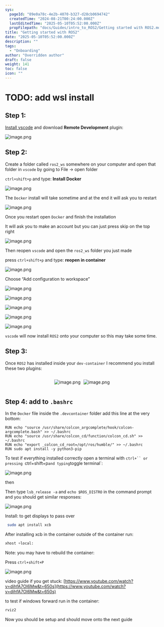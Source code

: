 ```yaml
---
sys:
  pageId: "89e0a78c-4e2b-4070-b327-d28cb0694742"
  createdTime: "2024-08-21T00:24:00.000Z"
  lastEditedTime: "2025-05-10T05:52:00.000Z"
  propFilepath: "docs/Guides/intro_to_ROS2/Getting started with ROS2.md"
title: "Getting started with ROS2"
date: "2025-05-10T05:52:00.000Z"
description: ""
tags:
  - "Onboarding"
author: "Overridden author"
draft: false
weight: 141
toc: false
icon: ""
---
```


# TODO: add wsl install

## Step 1:

[Install vscode](https://code.visualstudio.com/download) and download **Remote Development** plugin:

![image.png](https://prod-files-secure.s3.us-west-2.amazonaws.com/d518164a-d88e-44d1-a4ee-3adb3bd8bce0/efb52993-1881-4a40-b95e-6f020334f022/image.png?X-Amz-Algorithm=AWS4-HMAC-SHA256&X-Amz-Content-Sha256=UNSIGNED-PAYLOAD&X-Amz-Credential=ASIAZI2LB4666A7RST6B%2F20250523%2Fus-west-2%2Fs3%2Faws4_request&X-Amz-Date=20250523T121533Z&X-Amz-Expires=3600&X-Amz-Security-Token=IQoJb3JpZ2luX2VjEDQaCXVzLXdlc3QtMiJIMEYCIQDcmFmHCYEdN4Rqt5cB7jt%2FSCdjevxxT4FNuw35B7mfvgIhAKU6qPFgj8L9OBzDLJVDVRAbaFz5QlMplr2c2KaJ6zWgKogECO3%2F%2F%2F%2F%2F%2F%2F%2F%2F%2FwEQABoMNjM3NDIzMTgzODA1IgxBq%2BuSzdRoo%2BElfUkq3ANeSQMVZK64TAythObpxX4JyPx7WW%2FnD%2FtE6rK33wpeyw%2FWxP8gz4rB6BPVsXM4j2xZoy%2BsYBfN5e71bNp3Kcthyxf2%2FaS349YKP8eJJjvtOyJfA%2Fsdsm%2FI8GY3opK92F6BYcdq8hT3%2BKKBE%2B%2FdR0yyX1AeiSZuOHFvE3X2VQ%2F3FRqp6K72KcTSq52EtCftr8MaX%2FtoXqO9AaKm55fMtth7RCmq9Q2JQLBMOzikN0sGOc2UW8nviH5EC341shvBmiSJVi6ujQw9gz0Gn803fuJKd2g0C14DyXBnCbFMpWROp0I6D%2BqfrjmlQtV0EgGyXYMB%2FtabQdTUFqPyjo9tPcQnZpIXUmOA8AS%2BHELnoD9dXWtLE35%2Bds7oCJw8NGVJ0RRwOdCibnygrZD8GU5u4FE%2FM3MjJnllkotStOUHt%2BgWH7mWylChw%2BNZFWnNN2jZ3h%2FbPg87U2dKckpxmY1noHwRffQVYrLr7FIYuK%2BTp8pdfJ7WqoSGzY96Es0a1zrwPizz4GXBAL3DUDffmM0fGmI%2BFK4ZUCFLkWCd%2BWfGOh67%2BAsocaZj6zBbHUrzCqYlLMtbKYU83pISy8ExAMXsyLH4OpL8GiHerE%2FjiaSEmNSTqzLcL05zTNjE%2BeUm%2FjDyxMHBBjqkAWLaNvivw0LZLsnWnWmyhoUe0bArnpra3pPYzT3NrSTc3mgWedJBfhLa21zWJOUKw1ydJHpkDw7ytSfnPjyfzOPcKvyeRjPeJV%2FiYZmBOSfrCjn6bO9c4LcgV8YEJ30mzg8i%2BDHy29WSj%2FvlBPLm9%2FfKM3PRBwds9RX8hzEr1jq9jxkp08%2B3MlnD1YIht4McogupFCzHKjcoIetxPO0bQd3fXCqS&X-Amz-Signature=503facb572610e5fcf1aa753bc5f98a17351b2d1c8f926887272f95060e22115&X-Amz-SignedHeaders=host&x-id=GetObject)

## Step 2:

Create a folder called `ros2_ws` somewhere on your computer and open that folder in `vscode` by going to File → open folder 

`ctrl+shift+p` and type: **Install Docker**

![image.png](https://prod-files-secure.s3.us-west-2.amazonaws.com/d518164a-d88e-44d1-a4ee-3adb3bd8bce0/2269dc0e-1cd5-47ff-bceb-c04ad9b2eab0/image.png?X-Amz-Algorithm=AWS4-HMAC-SHA256&X-Amz-Content-Sha256=UNSIGNED-PAYLOAD&X-Amz-Credential=ASIAZI2LB4666A7RST6B%2F20250523%2Fus-west-2%2Fs3%2Faws4_request&X-Amz-Date=20250523T121533Z&X-Amz-Expires=3600&X-Amz-Security-Token=IQoJb3JpZ2luX2VjEDQaCXVzLXdlc3QtMiJIMEYCIQDcmFmHCYEdN4Rqt5cB7jt%2FSCdjevxxT4FNuw35B7mfvgIhAKU6qPFgj8L9OBzDLJVDVRAbaFz5QlMplr2c2KaJ6zWgKogECO3%2F%2F%2F%2F%2F%2F%2F%2F%2F%2FwEQABoMNjM3NDIzMTgzODA1IgxBq%2BuSzdRoo%2BElfUkq3ANeSQMVZK64TAythObpxX4JyPx7WW%2FnD%2FtE6rK33wpeyw%2FWxP8gz4rB6BPVsXM4j2xZoy%2BsYBfN5e71bNp3Kcthyxf2%2FaS349YKP8eJJjvtOyJfA%2Fsdsm%2FI8GY3opK92F6BYcdq8hT3%2BKKBE%2B%2FdR0yyX1AeiSZuOHFvE3X2VQ%2F3FRqp6K72KcTSq52EtCftr8MaX%2FtoXqO9AaKm55fMtth7RCmq9Q2JQLBMOzikN0sGOc2UW8nviH5EC341shvBmiSJVi6ujQw9gz0Gn803fuJKd2g0C14DyXBnCbFMpWROp0I6D%2BqfrjmlQtV0EgGyXYMB%2FtabQdTUFqPyjo9tPcQnZpIXUmOA8AS%2BHELnoD9dXWtLE35%2Bds7oCJw8NGVJ0RRwOdCibnygrZD8GU5u4FE%2FM3MjJnllkotStOUHt%2BgWH7mWylChw%2BNZFWnNN2jZ3h%2FbPg87U2dKckpxmY1noHwRffQVYrLr7FIYuK%2BTp8pdfJ7WqoSGzY96Es0a1zrwPizz4GXBAL3DUDffmM0fGmI%2BFK4ZUCFLkWCd%2BWfGOh67%2BAsocaZj6zBbHUrzCqYlLMtbKYU83pISy8ExAMXsyLH4OpL8GiHerE%2FjiaSEmNSTqzLcL05zTNjE%2BeUm%2FjDyxMHBBjqkAWLaNvivw0LZLsnWnWmyhoUe0bArnpra3pPYzT3NrSTc3mgWedJBfhLa21zWJOUKw1ydJHpkDw7ytSfnPjyfzOPcKvyeRjPeJV%2FiYZmBOSfrCjn6bO9c4LcgV8YEJ30mzg8i%2BDHy29WSj%2FvlBPLm9%2FfKM3PRBwds9RX8hzEr1jq9jxkp08%2B3MlnD1YIht4McogupFCzHKjcoIetxPO0bQd3fXCqS&X-Amz-Signature=d2ee66ca0ddd66ddcd2c1fd836156ad950c716f5cbad21ae5c36a36df780d438&X-Amz-SignedHeaders=host&x-id=GetObject)

The `Docker` install will take sometime and at the end it will ask you to restart

![image.png](https://prod-files-secure.s3.us-west-2.amazonaws.com/d518164a-d88e-44d1-a4ee-3adb3bd8bce0/ed233f78-be33-4b1f-b89c-9c346c0e961e/image.png?X-Amz-Algorithm=AWS4-HMAC-SHA256&X-Amz-Content-Sha256=UNSIGNED-PAYLOAD&X-Amz-Credential=ASIAZI2LB4666A7RST6B%2F20250523%2Fus-west-2%2Fs3%2Faws4_request&X-Amz-Date=20250523T121533Z&X-Amz-Expires=3600&X-Amz-Security-Token=IQoJb3JpZ2luX2VjEDQaCXVzLXdlc3QtMiJIMEYCIQDcmFmHCYEdN4Rqt5cB7jt%2FSCdjevxxT4FNuw35B7mfvgIhAKU6qPFgj8L9OBzDLJVDVRAbaFz5QlMplr2c2KaJ6zWgKogECO3%2F%2F%2F%2F%2F%2F%2F%2F%2F%2FwEQABoMNjM3NDIzMTgzODA1IgxBq%2BuSzdRoo%2BElfUkq3ANeSQMVZK64TAythObpxX4JyPx7WW%2FnD%2FtE6rK33wpeyw%2FWxP8gz4rB6BPVsXM4j2xZoy%2BsYBfN5e71bNp3Kcthyxf2%2FaS349YKP8eJJjvtOyJfA%2Fsdsm%2FI8GY3opK92F6BYcdq8hT3%2BKKBE%2B%2FdR0yyX1AeiSZuOHFvE3X2VQ%2F3FRqp6K72KcTSq52EtCftr8MaX%2FtoXqO9AaKm55fMtth7RCmq9Q2JQLBMOzikN0sGOc2UW8nviH5EC341shvBmiSJVi6ujQw9gz0Gn803fuJKd2g0C14DyXBnCbFMpWROp0I6D%2BqfrjmlQtV0EgGyXYMB%2FtabQdTUFqPyjo9tPcQnZpIXUmOA8AS%2BHELnoD9dXWtLE35%2Bds7oCJw8NGVJ0RRwOdCibnygrZD8GU5u4FE%2FM3MjJnllkotStOUHt%2BgWH7mWylChw%2BNZFWnNN2jZ3h%2FbPg87U2dKckpxmY1noHwRffQVYrLr7FIYuK%2BTp8pdfJ7WqoSGzY96Es0a1zrwPizz4GXBAL3DUDffmM0fGmI%2BFK4ZUCFLkWCd%2BWfGOh67%2BAsocaZj6zBbHUrzCqYlLMtbKYU83pISy8ExAMXsyLH4OpL8GiHerE%2FjiaSEmNSTqzLcL05zTNjE%2BeUm%2FjDyxMHBBjqkAWLaNvivw0LZLsnWnWmyhoUe0bArnpra3pPYzT3NrSTc3mgWedJBfhLa21zWJOUKw1ydJHpkDw7ytSfnPjyfzOPcKvyeRjPeJV%2FiYZmBOSfrCjn6bO9c4LcgV8YEJ30mzg8i%2BDHy29WSj%2FvlBPLm9%2FfKM3PRBwds9RX8hzEr1jq9jxkp08%2B3MlnD1YIht4McogupFCzHKjcoIetxPO0bQd3fXCqS&X-Amz-Signature=59f5d366239d741898c86cea9c1b790e5db3e33cf77739d064480046ea0deef9&X-Amz-SignedHeaders=host&x-id=GetObject)

Once you restart open `Docker` and finish the installation

It will ask you to make an account but you can just press skip on the top right

![image.png](https://prod-files-secure.s3.us-west-2.amazonaws.com/d518164a-d88e-44d1-a4ee-3adb3bd8bce0/21010ad9-1659-4fd9-9f59-9932a09b2a3d/image.png?X-Amz-Algorithm=AWS4-HMAC-SHA256&X-Amz-Content-Sha256=UNSIGNED-PAYLOAD&X-Amz-Credential=ASIAZI2LB4666A7RST6B%2F20250523%2Fus-west-2%2Fs3%2Faws4_request&X-Amz-Date=20250523T121533Z&X-Amz-Expires=3600&X-Amz-Security-Token=IQoJb3JpZ2luX2VjEDQaCXVzLXdlc3QtMiJIMEYCIQDcmFmHCYEdN4Rqt5cB7jt%2FSCdjevxxT4FNuw35B7mfvgIhAKU6qPFgj8L9OBzDLJVDVRAbaFz5QlMplr2c2KaJ6zWgKogECO3%2F%2F%2F%2F%2F%2F%2F%2F%2F%2FwEQABoMNjM3NDIzMTgzODA1IgxBq%2BuSzdRoo%2BElfUkq3ANeSQMVZK64TAythObpxX4JyPx7WW%2FnD%2FtE6rK33wpeyw%2FWxP8gz4rB6BPVsXM4j2xZoy%2BsYBfN5e71bNp3Kcthyxf2%2FaS349YKP8eJJjvtOyJfA%2Fsdsm%2FI8GY3opK92F6BYcdq8hT3%2BKKBE%2B%2FdR0yyX1AeiSZuOHFvE3X2VQ%2F3FRqp6K72KcTSq52EtCftr8MaX%2FtoXqO9AaKm55fMtth7RCmq9Q2JQLBMOzikN0sGOc2UW8nviH5EC341shvBmiSJVi6ujQw9gz0Gn803fuJKd2g0C14DyXBnCbFMpWROp0I6D%2BqfrjmlQtV0EgGyXYMB%2FtabQdTUFqPyjo9tPcQnZpIXUmOA8AS%2BHELnoD9dXWtLE35%2Bds7oCJw8NGVJ0RRwOdCibnygrZD8GU5u4FE%2FM3MjJnllkotStOUHt%2BgWH7mWylChw%2BNZFWnNN2jZ3h%2FbPg87U2dKckpxmY1noHwRffQVYrLr7FIYuK%2BTp8pdfJ7WqoSGzY96Es0a1zrwPizz4GXBAL3DUDffmM0fGmI%2BFK4ZUCFLkWCd%2BWfGOh67%2BAsocaZj6zBbHUrzCqYlLMtbKYU83pISy8ExAMXsyLH4OpL8GiHerE%2FjiaSEmNSTqzLcL05zTNjE%2BeUm%2FjDyxMHBBjqkAWLaNvivw0LZLsnWnWmyhoUe0bArnpra3pPYzT3NrSTc3mgWedJBfhLa21zWJOUKw1ydJHpkDw7ytSfnPjyfzOPcKvyeRjPeJV%2FiYZmBOSfrCjn6bO9c4LcgV8YEJ30mzg8i%2BDHy29WSj%2FvlBPLm9%2FfKM3PRBwds9RX8hzEr1jq9jxkp08%2B3MlnD1YIht4McogupFCzHKjcoIetxPO0bQd3fXCqS&X-Amz-Signature=0af0477f36bde9751dc06a9e29b1d03238d7f5d63b56746072052294dcea58ef&X-Amz-SignedHeaders=host&x-id=GetObject)

Then reopen `vscode` and open the `ros2_ws` folder you just made

press `ctrl+shift+p` and type: **reopen in container**

![image.png](https://prod-files-secure.s3.us-west-2.amazonaws.com/d518164a-d88e-44d1-a4ee-3adb3bd8bce0/4e93b8c2-41ad-488c-8095-c74205196118/image.png?X-Amz-Algorithm=AWS4-HMAC-SHA256&X-Amz-Content-Sha256=UNSIGNED-PAYLOAD&X-Amz-Credential=ASIAZI2LB4666A7RST6B%2F20250523%2Fus-west-2%2Fs3%2Faws4_request&X-Amz-Date=20250523T121533Z&X-Amz-Expires=3600&X-Amz-Security-Token=IQoJb3JpZ2luX2VjEDQaCXVzLXdlc3QtMiJIMEYCIQDcmFmHCYEdN4Rqt5cB7jt%2FSCdjevxxT4FNuw35B7mfvgIhAKU6qPFgj8L9OBzDLJVDVRAbaFz5QlMplr2c2KaJ6zWgKogECO3%2F%2F%2F%2F%2F%2F%2F%2F%2F%2FwEQABoMNjM3NDIzMTgzODA1IgxBq%2BuSzdRoo%2BElfUkq3ANeSQMVZK64TAythObpxX4JyPx7WW%2FnD%2FtE6rK33wpeyw%2FWxP8gz4rB6BPVsXM4j2xZoy%2BsYBfN5e71bNp3Kcthyxf2%2FaS349YKP8eJJjvtOyJfA%2Fsdsm%2FI8GY3opK92F6BYcdq8hT3%2BKKBE%2B%2FdR0yyX1AeiSZuOHFvE3X2VQ%2F3FRqp6K72KcTSq52EtCftr8MaX%2FtoXqO9AaKm55fMtth7RCmq9Q2JQLBMOzikN0sGOc2UW8nviH5EC341shvBmiSJVi6ujQw9gz0Gn803fuJKd2g0C14DyXBnCbFMpWROp0I6D%2BqfrjmlQtV0EgGyXYMB%2FtabQdTUFqPyjo9tPcQnZpIXUmOA8AS%2BHELnoD9dXWtLE35%2Bds7oCJw8NGVJ0RRwOdCibnygrZD8GU5u4FE%2FM3MjJnllkotStOUHt%2BgWH7mWylChw%2BNZFWnNN2jZ3h%2FbPg87U2dKckpxmY1noHwRffQVYrLr7FIYuK%2BTp8pdfJ7WqoSGzY96Es0a1zrwPizz4GXBAL3DUDffmM0fGmI%2BFK4ZUCFLkWCd%2BWfGOh67%2BAsocaZj6zBbHUrzCqYlLMtbKYU83pISy8ExAMXsyLH4OpL8GiHerE%2FjiaSEmNSTqzLcL05zTNjE%2BeUm%2FjDyxMHBBjqkAWLaNvivw0LZLsnWnWmyhoUe0bArnpra3pPYzT3NrSTc3mgWedJBfhLa21zWJOUKw1ydJHpkDw7ytSfnPjyfzOPcKvyeRjPeJV%2FiYZmBOSfrCjn6bO9c4LcgV8YEJ30mzg8i%2BDHy29WSj%2FvlBPLm9%2FfKM3PRBwds9RX8hzEr1jq9jxkp08%2B3MlnD1YIht4McogupFCzHKjcoIetxPO0bQd3fXCqS&X-Amz-Signature=6f1a528c7eebec649b88f239024ec00e6e32df37f42ecce8c85959ca6d1c5337&X-Amz-SignedHeaders=host&x-id=GetObject)

Choose “Add configuration to workspace”

![image.png](https://prod-files-secure.s3.us-west-2.amazonaws.com/d518164a-d88e-44d1-a4ee-3adb3bd8bce0/9560b282-5060-4989-ba37-97e7b2c22476/image.png?X-Amz-Algorithm=AWS4-HMAC-SHA256&X-Amz-Content-Sha256=UNSIGNED-PAYLOAD&X-Amz-Credential=ASIAZI2LB4666A7RST6B%2F20250523%2Fus-west-2%2Fs3%2Faws4_request&X-Amz-Date=20250523T121533Z&X-Amz-Expires=3600&X-Amz-Security-Token=IQoJb3JpZ2luX2VjEDQaCXVzLXdlc3QtMiJIMEYCIQDcmFmHCYEdN4Rqt5cB7jt%2FSCdjevxxT4FNuw35B7mfvgIhAKU6qPFgj8L9OBzDLJVDVRAbaFz5QlMplr2c2KaJ6zWgKogECO3%2F%2F%2F%2F%2F%2F%2F%2F%2F%2FwEQABoMNjM3NDIzMTgzODA1IgxBq%2BuSzdRoo%2BElfUkq3ANeSQMVZK64TAythObpxX4JyPx7WW%2FnD%2FtE6rK33wpeyw%2FWxP8gz4rB6BPVsXM4j2xZoy%2BsYBfN5e71bNp3Kcthyxf2%2FaS349YKP8eJJjvtOyJfA%2Fsdsm%2FI8GY3opK92F6BYcdq8hT3%2BKKBE%2B%2FdR0yyX1AeiSZuOHFvE3X2VQ%2F3FRqp6K72KcTSq52EtCftr8MaX%2FtoXqO9AaKm55fMtth7RCmq9Q2JQLBMOzikN0sGOc2UW8nviH5EC341shvBmiSJVi6ujQw9gz0Gn803fuJKd2g0C14DyXBnCbFMpWROp0I6D%2BqfrjmlQtV0EgGyXYMB%2FtabQdTUFqPyjo9tPcQnZpIXUmOA8AS%2BHELnoD9dXWtLE35%2Bds7oCJw8NGVJ0RRwOdCibnygrZD8GU5u4FE%2FM3MjJnllkotStOUHt%2BgWH7mWylChw%2BNZFWnNN2jZ3h%2FbPg87U2dKckpxmY1noHwRffQVYrLr7FIYuK%2BTp8pdfJ7WqoSGzY96Es0a1zrwPizz4GXBAL3DUDffmM0fGmI%2BFK4ZUCFLkWCd%2BWfGOh67%2BAsocaZj6zBbHUrzCqYlLMtbKYU83pISy8ExAMXsyLH4OpL8GiHerE%2FjiaSEmNSTqzLcL05zTNjE%2BeUm%2FjDyxMHBBjqkAWLaNvivw0LZLsnWnWmyhoUe0bArnpra3pPYzT3NrSTc3mgWedJBfhLa21zWJOUKw1ydJHpkDw7ytSfnPjyfzOPcKvyeRjPeJV%2FiYZmBOSfrCjn6bO9c4LcgV8YEJ30mzg8i%2BDHy29WSj%2FvlBPLm9%2FfKM3PRBwds9RX8hzEr1jq9jxkp08%2B3MlnD1YIht4McogupFCzHKjcoIetxPO0bQd3fXCqS&X-Amz-Signature=ad53066130f9b948f822377ad05e1c307a33ab07c616a42dd6ed8bb0c1f20177&X-Amz-SignedHeaders=host&x-id=GetObject)

![image.png](https://prod-files-secure.s3.us-west-2.amazonaws.com/d518164a-d88e-44d1-a4ee-3adb3bd8bce0/2ee63f81-886b-48e8-a553-dc6e5eac99e4/image.png?X-Amz-Algorithm=AWS4-HMAC-SHA256&X-Amz-Content-Sha256=UNSIGNED-PAYLOAD&X-Amz-Credential=ASIAZI2LB4666A7RST6B%2F20250523%2Fus-west-2%2Fs3%2Faws4_request&X-Amz-Date=20250523T121533Z&X-Amz-Expires=3600&X-Amz-Security-Token=IQoJb3JpZ2luX2VjEDQaCXVzLXdlc3QtMiJIMEYCIQDcmFmHCYEdN4Rqt5cB7jt%2FSCdjevxxT4FNuw35B7mfvgIhAKU6qPFgj8L9OBzDLJVDVRAbaFz5QlMplr2c2KaJ6zWgKogECO3%2F%2F%2F%2F%2F%2F%2F%2F%2F%2FwEQABoMNjM3NDIzMTgzODA1IgxBq%2BuSzdRoo%2BElfUkq3ANeSQMVZK64TAythObpxX4JyPx7WW%2FnD%2FtE6rK33wpeyw%2FWxP8gz4rB6BPVsXM4j2xZoy%2BsYBfN5e71bNp3Kcthyxf2%2FaS349YKP8eJJjvtOyJfA%2Fsdsm%2FI8GY3opK92F6BYcdq8hT3%2BKKBE%2B%2FdR0yyX1AeiSZuOHFvE3X2VQ%2F3FRqp6K72KcTSq52EtCftr8MaX%2FtoXqO9AaKm55fMtth7RCmq9Q2JQLBMOzikN0sGOc2UW8nviH5EC341shvBmiSJVi6ujQw9gz0Gn803fuJKd2g0C14DyXBnCbFMpWROp0I6D%2BqfrjmlQtV0EgGyXYMB%2FtabQdTUFqPyjo9tPcQnZpIXUmOA8AS%2BHELnoD9dXWtLE35%2Bds7oCJw8NGVJ0RRwOdCibnygrZD8GU5u4FE%2FM3MjJnllkotStOUHt%2BgWH7mWylChw%2BNZFWnNN2jZ3h%2FbPg87U2dKckpxmY1noHwRffQVYrLr7FIYuK%2BTp8pdfJ7WqoSGzY96Es0a1zrwPizz4GXBAL3DUDffmM0fGmI%2BFK4ZUCFLkWCd%2BWfGOh67%2BAsocaZj6zBbHUrzCqYlLMtbKYU83pISy8ExAMXsyLH4OpL8GiHerE%2FjiaSEmNSTqzLcL05zTNjE%2BeUm%2FjDyxMHBBjqkAWLaNvivw0LZLsnWnWmyhoUe0bArnpra3pPYzT3NrSTc3mgWedJBfhLa21zWJOUKw1ydJHpkDw7ytSfnPjyfzOPcKvyeRjPeJV%2FiYZmBOSfrCjn6bO9c4LcgV8YEJ30mzg8i%2BDHy29WSj%2FvlBPLm9%2FfKM3PRBwds9RX8hzEr1jq9jxkp08%2B3MlnD1YIht4McogupFCzHKjcoIetxPO0bQd3fXCqS&X-Amz-Signature=38105ed255e1f51b559eb9509eccbd4f44f65464016945631a21400d383292da&X-Amz-SignedHeaders=host&x-id=GetObject)

![image.png](https://prod-files-secure.s3.us-west-2.amazonaws.com/d518164a-d88e-44d1-a4ee-3adb3bd8bce0/ae1580b2-b048-407e-aed9-b584224a7a04/image.png?X-Amz-Algorithm=AWS4-HMAC-SHA256&X-Amz-Content-Sha256=UNSIGNED-PAYLOAD&X-Amz-Credential=ASIAZI2LB4666A7RST6B%2F20250523%2Fus-west-2%2Fs3%2Faws4_request&X-Amz-Date=20250523T121533Z&X-Amz-Expires=3600&X-Amz-Security-Token=IQoJb3JpZ2luX2VjEDQaCXVzLXdlc3QtMiJIMEYCIQDcmFmHCYEdN4Rqt5cB7jt%2FSCdjevxxT4FNuw35B7mfvgIhAKU6qPFgj8L9OBzDLJVDVRAbaFz5QlMplr2c2KaJ6zWgKogECO3%2F%2F%2F%2F%2F%2F%2F%2F%2F%2FwEQABoMNjM3NDIzMTgzODA1IgxBq%2BuSzdRoo%2BElfUkq3ANeSQMVZK64TAythObpxX4JyPx7WW%2FnD%2FtE6rK33wpeyw%2FWxP8gz4rB6BPVsXM4j2xZoy%2BsYBfN5e71bNp3Kcthyxf2%2FaS349YKP8eJJjvtOyJfA%2Fsdsm%2FI8GY3opK92F6BYcdq8hT3%2BKKBE%2B%2FdR0yyX1AeiSZuOHFvE3X2VQ%2F3FRqp6K72KcTSq52EtCftr8MaX%2FtoXqO9AaKm55fMtth7RCmq9Q2JQLBMOzikN0sGOc2UW8nviH5EC341shvBmiSJVi6ujQw9gz0Gn803fuJKd2g0C14DyXBnCbFMpWROp0I6D%2BqfrjmlQtV0EgGyXYMB%2FtabQdTUFqPyjo9tPcQnZpIXUmOA8AS%2BHELnoD9dXWtLE35%2Bds7oCJw8NGVJ0RRwOdCibnygrZD8GU5u4FE%2FM3MjJnllkotStOUHt%2BgWH7mWylChw%2BNZFWnNN2jZ3h%2FbPg87U2dKckpxmY1noHwRffQVYrLr7FIYuK%2BTp8pdfJ7WqoSGzY96Es0a1zrwPizz4GXBAL3DUDffmM0fGmI%2BFK4ZUCFLkWCd%2BWfGOh67%2BAsocaZj6zBbHUrzCqYlLMtbKYU83pISy8ExAMXsyLH4OpL8GiHerE%2FjiaSEmNSTqzLcL05zTNjE%2BeUm%2FjDyxMHBBjqkAWLaNvivw0LZLsnWnWmyhoUe0bArnpra3pPYzT3NrSTc3mgWedJBfhLa21zWJOUKw1ydJHpkDw7ytSfnPjyfzOPcKvyeRjPeJV%2FiYZmBOSfrCjn6bO9c4LcgV8YEJ30mzg8i%2BDHy29WSj%2FvlBPLm9%2FfKM3PRBwds9RX8hzEr1jq9jxkp08%2B3MlnD1YIht4McogupFCzHKjcoIetxPO0bQd3fXCqS&X-Amz-Signature=6ebd5c9c2e4f43883dc8e2fca47c9d07f912f6b1de8994ccaa7b4908e9ff1853&X-Amz-SignedHeaders=host&x-id=GetObject)

![image.png](https://prod-files-secure.s3.us-west-2.amazonaws.com/d518164a-d88e-44d1-a4ee-3adb3bd8bce0/53255b28-f75e-430f-b9e3-c0ac8577e42b/image.png?X-Amz-Algorithm=AWS4-HMAC-SHA256&X-Amz-Content-Sha256=UNSIGNED-PAYLOAD&X-Amz-Credential=ASIAZI2LB4666A7RST6B%2F20250523%2Fus-west-2%2Fs3%2Faws4_request&X-Amz-Date=20250523T121533Z&X-Amz-Expires=3600&X-Amz-Security-Token=IQoJb3JpZ2luX2VjEDQaCXVzLXdlc3QtMiJIMEYCIQDcmFmHCYEdN4Rqt5cB7jt%2FSCdjevxxT4FNuw35B7mfvgIhAKU6qPFgj8L9OBzDLJVDVRAbaFz5QlMplr2c2KaJ6zWgKogECO3%2F%2F%2F%2F%2F%2F%2F%2F%2F%2FwEQABoMNjM3NDIzMTgzODA1IgxBq%2BuSzdRoo%2BElfUkq3ANeSQMVZK64TAythObpxX4JyPx7WW%2FnD%2FtE6rK33wpeyw%2FWxP8gz4rB6BPVsXM4j2xZoy%2BsYBfN5e71bNp3Kcthyxf2%2FaS349YKP8eJJjvtOyJfA%2Fsdsm%2FI8GY3opK92F6BYcdq8hT3%2BKKBE%2B%2FdR0yyX1AeiSZuOHFvE3X2VQ%2F3FRqp6K72KcTSq52EtCftr8MaX%2FtoXqO9AaKm55fMtth7RCmq9Q2JQLBMOzikN0sGOc2UW8nviH5EC341shvBmiSJVi6ujQw9gz0Gn803fuJKd2g0C14DyXBnCbFMpWROp0I6D%2BqfrjmlQtV0EgGyXYMB%2FtabQdTUFqPyjo9tPcQnZpIXUmOA8AS%2BHELnoD9dXWtLE35%2Bds7oCJw8NGVJ0RRwOdCibnygrZD8GU5u4FE%2FM3MjJnllkotStOUHt%2BgWH7mWylChw%2BNZFWnNN2jZ3h%2FbPg87U2dKckpxmY1noHwRffQVYrLr7FIYuK%2BTp8pdfJ7WqoSGzY96Es0a1zrwPizz4GXBAL3DUDffmM0fGmI%2BFK4ZUCFLkWCd%2BWfGOh67%2BAsocaZj6zBbHUrzCqYlLMtbKYU83pISy8ExAMXsyLH4OpL8GiHerE%2FjiaSEmNSTqzLcL05zTNjE%2BeUm%2FjDyxMHBBjqkAWLaNvivw0LZLsnWnWmyhoUe0bArnpra3pPYzT3NrSTc3mgWedJBfhLa21zWJOUKw1ydJHpkDw7ytSfnPjyfzOPcKvyeRjPeJV%2FiYZmBOSfrCjn6bO9c4LcgV8YEJ30mzg8i%2BDHy29WSj%2FvlBPLm9%2FfKM3PRBwds9RX8hzEr1jq9jxkp08%2B3MlnD1YIht4McogupFCzHKjcoIetxPO0bQd3fXCqS&X-Amz-Signature=2f4037687cb8b52440097027a795077ce330054261276277046f131de8127c2d&X-Amz-SignedHeaders=host&x-id=GetObject)

![image.png](https://prod-files-secure.s3.us-west-2.amazonaws.com/d518164a-d88e-44d1-a4ee-3adb3bd8bce0/7c562767-5af9-4ffb-97d1-327bcdf4ee00/image.png?X-Amz-Algorithm=AWS4-HMAC-SHA256&X-Amz-Content-Sha256=UNSIGNED-PAYLOAD&X-Amz-Credential=ASIAZI2LB4666A7RST6B%2F20250523%2Fus-west-2%2Fs3%2Faws4_request&X-Amz-Date=20250523T121533Z&X-Amz-Expires=3600&X-Amz-Security-Token=IQoJb3JpZ2luX2VjEDQaCXVzLXdlc3QtMiJIMEYCIQDcmFmHCYEdN4Rqt5cB7jt%2FSCdjevxxT4FNuw35B7mfvgIhAKU6qPFgj8L9OBzDLJVDVRAbaFz5QlMplr2c2KaJ6zWgKogECO3%2F%2F%2F%2F%2F%2F%2F%2F%2F%2FwEQABoMNjM3NDIzMTgzODA1IgxBq%2BuSzdRoo%2BElfUkq3ANeSQMVZK64TAythObpxX4JyPx7WW%2FnD%2FtE6rK33wpeyw%2FWxP8gz4rB6BPVsXM4j2xZoy%2BsYBfN5e71bNp3Kcthyxf2%2FaS349YKP8eJJjvtOyJfA%2Fsdsm%2FI8GY3opK92F6BYcdq8hT3%2BKKBE%2B%2FdR0yyX1AeiSZuOHFvE3X2VQ%2F3FRqp6K72KcTSq52EtCftr8MaX%2FtoXqO9AaKm55fMtth7RCmq9Q2JQLBMOzikN0sGOc2UW8nviH5EC341shvBmiSJVi6ujQw9gz0Gn803fuJKd2g0C14DyXBnCbFMpWROp0I6D%2BqfrjmlQtV0EgGyXYMB%2FtabQdTUFqPyjo9tPcQnZpIXUmOA8AS%2BHELnoD9dXWtLE35%2Bds7oCJw8NGVJ0RRwOdCibnygrZD8GU5u4FE%2FM3MjJnllkotStOUHt%2BgWH7mWylChw%2BNZFWnNN2jZ3h%2FbPg87U2dKckpxmY1noHwRffQVYrLr7FIYuK%2BTp8pdfJ7WqoSGzY96Es0a1zrwPizz4GXBAL3DUDffmM0fGmI%2BFK4ZUCFLkWCd%2BWfGOh67%2BAsocaZj6zBbHUrzCqYlLMtbKYU83pISy8ExAMXsyLH4OpL8GiHerE%2FjiaSEmNSTqzLcL05zTNjE%2BeUm%2FjDyxMHBBjqkAWLaNvivw0LZLsnWnWmyhoUe0bArnpra3pPYzT3NrSTc3mgWedJBfhLa21zWJOUKw1ydJHpkDw7ytSfnPjyfzOPcKvyeRjPeJV%2FiYZmBOSfrCjn6bO9c4LcgV8YEJ30mzg8i%2BDHy29WSj%2FvlBPLm9%2FfKM3PRBwds9RX8hzEr1jq9jxkp08%2B3MlnD1YIht4McogupFCzHKjcoIetxPO0bQd3fXCqS&X-Amz-Signature=fe0d0724adb8d4c7cae0db1c2586510b98a8cdd3af3b82023ac28a6f1be2b482&X-Amz-SignedHeaders=host&x-id=GetObject)

`vscode` will now install `ROS2` onto your computer so this may take some time.

## Step 3:

Once `ROS2` has installed inside your `dev-container` I recommend you install these two plugins:

<div style="display: flex;flex-direction: row; column-gap:10px; max-width: 630px;justify-content: center;">
<div>

![image.png](https://prod-files-secure.s3.us-west-2.amazonaws.com/d518164a-d88e-44d1-a4ee-3adb3bd8bce0/3fc3d550-5a54-4ba1-ba6b-faa01cdb7369/image.png?X-Amz-Algorithm=AWS4-HMAC-SHA256&X-Amz-Content-Sha256=UNSIGNED-PAYLOAD&X-Amz-Credential=ASIAZI2LB466YLNMWEKT%2F20250523%2Fus-west-2%2Fs3%2Faws4_request&X-Amz-Date=20250523T121534Z&X-Amz-Expires=3600&X-Amz-Security-Token=IQoJb3JpZ2luX2VjEDQaCXVzLXdlc3QtMiJIMEYCIQDLqGKP5YCciWlkiARZvaKPqkrMlLTaZl7YyqK1tRC9DwIhAOxURtXCriNYEsN27wWNBFALenmngUxGqWD49UJzewRxKogECO3%2F%2F%2F%2F%2F%2F%2F%2F%2F%2FwEQABoMNjM3NDIzMTgzODA1Igyh1EmJYJ3GkDxZXYwq3APLT3jaTeJU3gxsG%2F5hMxTPhTdhdXGmG5I6Bmyv6OsJAv3Ar021y7garcfX9FaCmpIaigKm4dzBjpmguLmpy0ldWZetLCuwM5KhtJzM9alSHIGF03HobhcmrfIm5hTml%2B1TvqTQxva7wqfEfly7ZEviWhH9gLXijQe0jwzzv66qk6c%2F%2BsiWMtLBPrOQ0M0Bnhpl1thF8%2FCLgqLLitwCTTRbIrsMzXcnBwRRYFyYSBk1S9Nmx%2FpiCfxitCtJWKH0Q51PqLz6qQ%2BGwMK%2BciQBbIUw63CoHtaPXiwF%2BlQ3hhWmVoj%2B6u%2FMPAeUKl65NVR5Uj8sJGCUnkesVUbYhy7F6RBCYmAVHEbjeAjUi9XQiqBinLSU828MmwqQ2AiQ842%2F5P4j0qmwE%2BxprLnGs5%2FgMYSPxfDYqaAUDIt6tMDcKk2Zrnwg9sP%2BOlv5UFe136AZmlNjowcZ2TFIOCO%2BdS2cKDD8pkGzTjWyrGvbpvts%2F11b8Y45lgKQrftOWxbxoRKhC6qn4ZpI9a5UN5IFqvoW3ODCO8X6QtQtKwQ4%2BcaWGvZYCoXKCte9zKkwYhZPZ3gjE6wnVKxXr4%2BCDsFrdJLeoi1R%2FwrjkuT4GI48MoT57AeHULn9yYsyAXanOf46NTCixMHBBjqkAZcuewFJAxUKEzclc9kh%2Fv%2FbFjSt7h2h%2FgmC1bgVWN3EXdcEvkkBIQD%2BVILA7g6P8xiFV4v2lzXBVfqtF4ojnE9bEUvr2kOHVWymmp4QcSDwg0gfeWfD17iC9i0fQJQMX4LqhxuXDLY%2FM%2FZldldfXtR0F3DDQQf24VNmyOp9XiVkd7XNy7aPRCoA8B%2FSUUm9S%2B%2FknOF4E%2BAFupD9wl6UimyeRN3a&X-Amz-Signature=20be18fea4bf51c095dd1e23dd57ea7ce9dd8733175634cef219fa2ae4a1f211&X-Amz-SignedHeaders=host&x-id=GetObject)

</div>
<div>

![image.png](https://prod-files-secure.s3.us-west-2.amazonaws.com/d518164a-d88e-44d1-a4ee-3adb3bd8bce0/d994cc66-13c2-4093-a5a3-f84cf4601a82/image.png?X-Amz-Algorithm=AWS4-HMAC-SHA256&X-Amz-Content-Sha256=UNSIGNED-PAYLOAD&X-Amz-Credential=ASIAZI2LB4665H2EINMO%2F20250523%2Fus-west-2%2Fs3%2Faws4_request&X-Amz-Date=20250523T121535Z&X-Amz-Expires=3600&X-Amz-Security-Token=IQoJb3JpZ2luX2VjEDQaCXVzLXdlc3QtMiJHMEUCIQC02NjNtvhI%2BiDsEUMz5YCHCNnTGoNDNlb9aN5pIWcI4QIgU%2BK7HxXsZYNlCBE4UpdBi4ZU%2BHplErQH4nuEiD8QbtwqiAQI7f%2F%2F%2F%2F%2F%2F%2F%2F%2F%2FARAAGgw2Mzc0MjMxODM4MDUiDNIy8aZ8bW5twnm9sCrcA0kPy7ngyadFDK8JqqFXMAeDo9GhP7gybC9C%2FMRKS9aH1dg9ZUo4POpsl4Asb420x0k%2BP59iXGkhHnWyHAH8iGd8fyrOffR8XluHVX1YNfT8tpjoznG0WgqRL0ZAq5aVk3lDZ5MM7xSm8IEHi6dLwmOv72RUQ91rj6wmq41m1o8cdcxhvE0S2bhAvkrJiNy0uCrHLXKhDE7W2IgiN20IYbrstfQDgyXI4wXzVHKsDlpBgdjVAYyd3RK6u17ItfzWH7RfwC2nq%2FcdnQ1en9NQkc9OKDBTfrqZax0i05H4%2Fe%2BHEEHEnXCUxUmJf9mUUjZeLXXDMDRRjEiLXM8gAOvGU7rTjHQFtGTu3zRPFvgQupvUIgbcY4%2FwZxtT%2FoN9PU025njSbxGiNaKKjwG9EQauaUePwkwGvWM1XyVbal74RKPAwjFtBYZ4%2B8WpkruifB9MLIno%2FWXFldaUUc7LzRuSD%2FLnusOXYmvA9T2iSKVbr3EnOG6B%2FmR7TxaESyYMz0PBY0fw5UzsotqkEhgjM0tZMwg7qxsvLznZi6tX2itG9kLk%2F%2FmKqoEFyjYAL2A5fsen3gyGgui38%2F%2Bw%2FEEWj%2FEXYVo5FmB3XGAJne9y2a0N%2BfA%2BGSf6W5iZPQKuzJrjMK7EwcEGOqUBj4xSFiXnqGgIoxYY6K%2F%2BbcxIUcE%2BQCS%2FeedbQXlw38UWq6mov5FvOas2oscXHF5H%2FxK5hfZ06mHDbSYULJd%2FMHhrv7avVYDJ6rl86MzKkKnOjeZY6dNeLe%2BWgW%2FzNihM4zfLEdVR6SA1gs95gJm56UEEqoDTDb6Zk1MHRLB0Lbdq827BVwDf60ilhXDkKtOOJ0%2BoqTXcjYx6b%2B79x7rYlFPsNu9P&X-Amz-Signature=0afbb97d80538b7553b64de0d1c85424fc1d02ee23642a8827f90d72666949e2&X-Amz-SignedHeaders=host&x-id=GetObject)

</div>
</div>

## Step 4: add to `.bashrc`

In the `Docker` file inside the `.devcontainer` folder add this line at the very bottom: 

```docker
RUN echo "source /usr/share/colcon_argcomplete/hook/colcon-argcomplete.bash" >> ~/.bashrc
RUN echo "source /usr/share/colcon_cd/function/colcon_cd.sh" >> ~/.bashrc
RUN echo "export _colcon_cd_root=/opt/ros/humble/" >> ~/.bashrc
RUN sudo apt install -y python3-pip 
```

To test if everything installed correctly open a terminal with `ctrl+`` or pressing `ctrl+shift+p` and typing `toggle terminal`:

![image.png](https://prod-files-secure.s3.us-west-2.amazonaws.com/d518164a-d88e-44d1-a4ee-3adb3bd8bce0/6a4943d8-b04e-4c02-9a58-775f3384d1a5/image.png?X-Amz-Algorithm=AWS4-HMAC-SHA256&X-Amz-Content-Sha256=UNSIGNED-PAYLOAD&X-Amz-Credential=ASIAZI2LB4666A7RST6B%2F20250523%2Fus-west-2%2Fs3%2Faws4_request&X-Amz-Date=20250523T121533Z&X-Amz-Expires=3600&X-Amz-Security-Token=IQoJb3JpZ2luX2VjEDQaCXVzLXdlc3QtMiJIMEYCIQDcmFmHCYEdN4Rqt5cB7jt%2FSCdjevxxT4FNuw35B7mfvgIhAKU6qPFgj8L9OBzDLJVDVRAbaFz5QlMplr2c2KaJ6zWgKogECO3%2F%2F%2F%2F%2F%2F%2F%2F%2F%2FwEQABoMNjM3NDIzMTgzODA1IgxBq%2BuSzdRoo%2BElfUkq3ANeSQMVZK64TAythObpxX4JyPx7WW%2FnD%2FtE6rK33wpeyw%2FWxP8gz4rB6BPVsXM4j2xZoy%2BsYBfN5e71bNp3Kcthyxf2%2FaS349YKP8eJJjvtOyJfA%2Fsdsm%2FI8GY3opK92F6BYcdq8hT3%2BKKBE%2B%2FdR0yyX1AeiSZuOHFvE3X2VQ%2F3FRqp6K72KcTSq52EtCftr8MaX%2FtoXqO9AaKm55fMtth7RCmq9Q2JQLBMOzikN0sGOc2UW8nviH5EC341shvBmiSJVi6ujQw9gz0Gn803fuJKd2g0C14DyXBnCbFMpWROp0I6D%2BqfrjmlQtV0EgGyXYMB%2FtabQdTUFqPyjo9tPcQnZpIXUmOA8AS%2BHELnoD9dXWtLE35%2Bds7oCJw8NGVJ0RRwOdCibnygrZD8GU5u4FE%2FM3MjJnllkotStOUHt%2BgWH7mWylChw%2BNZFWnNN2jZ3h%2FbPg87U2dKckpxmY1noHwRffQVYrLr7FIYuK%2BTp8pdfJ7WqoSGzY96Es0a1zrwPizz4GXBAL3DUDffmM0fGmI%2BFK4ZUCFLkWCd%2BWfGOh67%2BAsocaZj6zBbHUrzCqYlLMtbKYU83pISy8ExAMXsyLH4OpL8GiHerE%2FjiaSEmNSTqzLcL05zTNjE%2BeUm%2FjDyxMHBBjqkAWLaNvivw0LZLsnWnWmyhoUe0bArnpra3pPYzT3NrSTc3mgWedJBfhLa21zWJOUKw1ydJHpkDw7ytSfnPjyfzOPcKvyeRjPeJV%2FiYZmBOSfrCjn6bO9c4LcgV8YEJ30mzg8i%2BDHy29WSj%2FvlBPLm9%2FfKM3PRBwds9RX8hzEr1jq9jxkp08%2B3MlnD1YIht4McogupFCzHKjcoIetxPO0bQd3fXCqS&X-Amz-Signature=a275a372c1e4866bd7c9192a9cf60be6e5f7d6dddadf2c91db55eda0215889d2&X-Amz-SignedHeaders=host&x-id=GetObject)

then 

Then type `lsb_release -a` and `echo $ROS_DISTRO` in the command prompt and you should get similar responses:

![image.png](https://prod-files-secure.s3.us-west-2.amazonaws.com/d518164a-d88e-44d1-a4ee-3adb3bd8bce0/3e635dec-a805-4e85-8b9e-d000e5b71a4e/image.png?X-Amz-Algorithm=AWS4-HMAC-SHA256&X-Amz-Content-Sha256=UNSIGNED-PAYLOAD&X-Amz-Credential=ASIAZI2LB4666A7RST6B%2F20250523%2Fus-west-2%2Fs3%2Faws4_request&X-Amz-Date=20250523T121533Z&X-Amz-Expires=3600&X-Amz-Security-Token=IQoJb3JpZ2luX2VjEDQaCXVzLXdlc3QtMiJIMEYCIQDcmFmHCYEdN4Rqt5cB7jt%2FSCdjevxxT4FNuw35B7mfvgIhAKU6qPFgj8L9OBzDLJVDVRAbaFz5QlMplr2c2KaJ6zWgKogECO3%2F%2F%2F%2F%2F%2F%2F%2F%2F%2FwEQABoMNjM3NDIzMTgzODA1IgxBq%2BuSzdRoo%2BElfUkq3ANeSQMVZK64TAythObpxX4JyPx7WW%2FnD%2FtE6rK33wpeyw%2FWxP8gz4rB6BPVsXM4j2xZoy%2BsYBfN5e71bNp3Kcthyxf2%2FaS349YKP8eJJjvtOyJfA%2Fsdsm%2FI8GY3opK92F6BYcdq8hT3%2BKKBE%2B%2FdR0yyX1AeiSZuOHFvE3X2VQ%2F3FRqp6K72KcTSq52EtCftr8MaX%2FtoXqO9AaKm55fMtth7RCmq9Q2JQLBMOzikN0sGOc2UW8nviH5EC341shvBmiSJVi6ujQw9gz0Gn803fuJKd2g0C14DyXBnCbFMpWROp0I6D%2BqfrjmlQtV0EgGyXYMB%2FtabQdTUFqPyjo9tPcQnZpIXUmOA8AS%2BHELnoD9dXWtLE35%2Bds7oCJw8NGVJ0RRwOdCibnygrZD8GU5u4FE%2FM3MjJnllkotStOUHt%2BgWH7mWylChw%2BNZFWnNN2jZ3h%2FbPg87U2dKckpxmY1noHwRffQVYrLr7FIYuK%2BTp8pdfJ7WqoSGzY96Es0a1zrwPizz4GXBAL3DUDffmM0fGmI%2BFK4ZUCFLkWCd%2BWfGOh67%2BAsocaZj6zBbHUrzCqYlLMtbKYU83pISy8ExAMXsyLH4OpL8GiHerE%2FjiaSEmNSTqzLcL05zTNjE%2BeUm%2FjDyxMHBBjqkAWLaNvivw0LZLsnWnWmyhoUe0bArnpra3pPYzT3NrSTc3mgWedJBfhLa21zWJOUKw1ydJHpkDw7ytSfnPjyfzOPcKvyeRjPeJV%2FiYZmBOSfrCjn6bO9c4LcgV8YEJ30mzg8i%2BDHy29WSj%2FvlBPLm9%2FfKM3PRBwds9RX8hzEr1jq9jxkp08%2B3MlnD1YIht4McogupFCzHKjcoIetxPO0bQd3fXCqS&X-Amz-Signature=0523821bf019bde0a90cf747f5d97f3df59396168da5a18493e8139954047748&X-Amz-SignedHeaders=host&x-id=GetObject)

Install:  to get displays to pass over

```bash
 sudo apt install xcb
```

After installing xcb in the container outside of the container run:

```python
xhost +local:
```

Note: you may have to rebuild the container:

Press `ctrl+shift+P`

![image.png](https://prod-files-secure.s3.us-west-2.amazonaws.com/d518164a-d88e-44d1-a4ee-3adb3bd8bce0/6c2be660-2618-4c38-9c26-53554f7a0b7b/image.png?X-Amz-Algorithm=AWS4-HMAC-SHA256&X-Amz-Content-Sha256=UNSIGNED-PAYLOAD&X-Amz-Credential=ASIAZI2LB4666A7RST6B%2F20250523%2Fus-west-2%2Fs3%2Faws4_request&X-Amz-Date=20250523T121533Z&X-Amz-Expires=3600&X-Amz-Security-Token=IQoJb3JpZ2luX2VjEDQaCXVzLXdlc3QtMiJIMEYCIQDcmFmHCYEdN4Rqt5cB7jt%2FSCdjevxxT4FNuw35B7mfvgIhAKU6qPFgj8L9OBzDLJVDVRAbaFz5QlMplr2c2KaJ6zWgKogECO3%2F%2F%2F%2F%2F%2F%2F%2F%2F%2FwEQABoMNjM3NDIzMTgzODA1IgxBq%2BuSzdRoo%2BElfUkq3ANeSQMVZK64TAythObpxX4JyPx7WW%2FnD%2FtE6rK33wpeyw%2FWxP8gz4rB6BPVsXM4j2xZoy%2BsYBfN5e71bNp3Kcthyxf2%2FaS349YKP8eJJjvtOyJfA%2Fsdsm%2FI8GY3opK92F6BYcdq8hT3%2BKKBE%2B%2FdR0yyX1AeiSZuOHFvE3X2VQ%2F3FRqp6K72KcTSq52EtCftr8MaX%2FtoXqO9AaKm55fMtth7RCmq9Q2JQLBMOzikN0sGOc2UW8nviH5EC341shvBmiSJVi6ujQw9gz0Gn803fuJKd2g0C14DyXBnCbFMpWROp0I6D%2BqfrjmlQtV0EgGyXYMB%2FtabQdTUFqPyjo9tPcQnZpIXUmOA8AS%2BHELnoD9dXWtLE35%2Bds7oCJw8NGVJ0RRwOdCibnygrZD8GU5u4FE%2FM3MjJnllkotStOUHt%2BgWH7mWylChw%2BNZFWnNN2jZ3h%2FbPg87U2dKckpxmY1noHwRffQVYrLr7FIYuK%2BTp8pdfJ7WqoSGzY96Es0a1zrwPizz4GXBAL3DUDffmM0fGmI%2BFK4ZUCFLkWCd%2BWfGOh67%2BAsocaZj6zBbHUrzCqYlLMtbKYU83pISy8ExAMXsyLH4OpL8GiHerE%2FjiaSEmNSTqzLcL05zTNjE%2BeUm%2FjDyxMHBBjqkAWLaNvivw0LZLsnWnWmyhoUe0bArnpra3pPYzT3NrSTc3mgWedJBfhLa21zWJOUKw1ydJHpkDw7ytSfnPjyfzOPcKvyeRjPeJV%2FiYZmBOSfrCjn6bO9c4LcgV8YEJ30mzg8i%2BDHy29WSj%2FvlBPLm9%2FfKM3PRBwds9RX8hzEr1jq9jxkp08%2B3MlnD1YIht4McogupFCzHKjcoIetxPO0bQd3fXCqS&X-Amz-Signature=81a477da1c593b40f3eb7c39cd7ecb39afa71402ba6382e215f99481cf89c222&X-Amz-SignedHeaders=host&x-id=GetObject)

video guide if you get stuck: [https://www.youtube.com/watch?v=dihfA7Ol6Mw&t=650s](https://www.youtube.com/watch?v=dihfA7Ol6Mw&t=650s)

to test if windows forward run in the container:

```bash
rviz2
```

Now you should be setup and should move onto the next guide 
